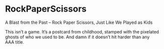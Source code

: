 # RockPaperScissors
A Blast from the Past – Rock Paper Scissors, Just Like We Played as Kids


This isn’t a game. It’s a postcard from childhood, stamped with the pixelated ghosts of who we used to be. And damn if it doesn’t hit harder than any AAA title.
